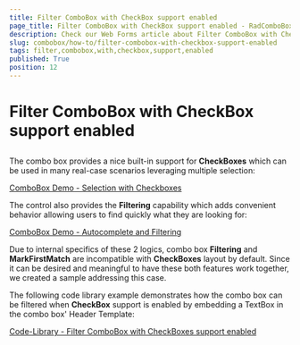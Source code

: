 ```yaml
---
title: Filter ComboBox with CheckBox support enabled
page_title: Filter ComboBox with CheckBox support enabled - RadComboBox
description: Check our Web Forms article about Filter ComboBox with CheckBox support enabled.
slug: combobox/how-to/filter-combobox-with-checkbox-support-enabled
tags: filter,combobox,with,checkbox,support,enabled
published: True
position: 12
---
```


# Filter ComboBox with CheckBox support enabled



## 

The combo box provides a nice built-in support for **CheckBoxes** which can be used in many real-case scenarios leveraging multiple selection:

[ComboBox Demo - Selection with Checkboxes](https://demos.telerik.com/aspnet-ajax/combobox/examples/functionality/checkboxes/defaultcs.aspx)

The control also provides the **Filtering** capability which adds convenient behavior allowing users to find quickly what they are looking for:

[ComboBox Demo - Autocomplete and Filtering](https://demos.telerik.com/aspnet-ajax/combobox/examples/functionality/autocompleteclientside/defaultcs.aspx)

Due to internal specifics of these 2 logics, combo box **Filtering** and **MarkFirstMatch** are incompatible with **CheckBoxes** layout by default. Since it can be desired and meaningful to have these both features work together, we created a sample addressing this case. 

The following code library example demonstrates how the combo box can be filtered when **CheckBox** support is enabled by embedding a TextBox in the combo box' Header Template:

[Code-Library - Filter ComboBox with CheckBoxes support enabled](https://www.telerik.com/support/code-library/filter-combobox-with-checkboxes-support-enabled) 

